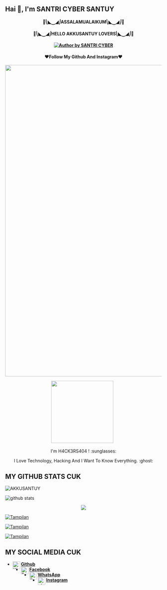 ## Hai 👋, I'm SANTRI CYBER SANTUY

<h4 align="center">
    🔰⎝◣⏝◢⎠ASSALAMUALAIKUM⎝◣⏝◢⎠🔰
</h4>

<h4 align="center">
    🔰⎝◣⏝◢⎠HELLO AKKUSANTUY LOVERS⎝◣⏝◢⎠🔰
</h4>

<h4 align="center">
<a href="#"><img title="Author by SANTRI CYBER" src="https://img.shields.io/badge/AUTHOR%20BY-SANTRI~%20CYBER-yellow?colorA=%23ff0000&colorB=%23FFFF00&style=for-the-badge"></a> 
<h4 align="center">

<h4 align="center">
   ❤️Follow My Github And Instagram❤️
</h4 aling="center">

<p align="center">
   <img src="https://raw.githubusercontent.com/Kingtebe/Kingtebe/master/img/indo.gif" width=1000>
</p>

<p align='center'><a href="https://instagram.com/rdtutorial_official"><img height="200" src="https://github.com/RDTUTORIAL/RDTUTORIAL/blob/main/profile.jfif?raw=true"></a>&nbsp;&nbsp;</p>

<p align='center'>  I'm H4CK3RS404 ! :sunglasses: </p>

<p align='center'> I Love Technology, Hacking And I Want To Know Everything. :ghost: </p>


## MY GITHUB STATS CUK
<p align=left> <img src=https://komarev.com/ghpvc/?username=AKKUSANTUY alt=AKKUSANTUY /> </p>

![github stats](https://github-readme-stats.vercel.app/api?username=AKKUSANTUY&show_icons=true&theme=dark)
<p align="center">
  <img align="center" src="https://github-readme-stats.vercel.app/api/top-langs/?username=AKKUSANTUY&title_color=ffffff&text_color=c9cacc&icon_color=2bbc8a&bg_color=1d1f21">

<a href="https://github.com/AKKUSANTUY/SMILE-2021"><img title="Tampilan" src="https://github-readme-stats.vercel.app/api/pin/?username=AKKUSANTUY&repo=SMILE-2021&theme=vision-friendly-dark"></a>

<a href="https://github.com/AKKUSANTUY/CCTV"><img title="Tampilan" src="https://github-readme-stats.vercel.app/api/pin/?username=AKKUSANTUY&repo=CCTV&theme=vision-friendly-dark"></a>

<a href="https://github.com/AKKUSANTUY/Perusak"><img title="Tampilan" src="https://github-readme-stats.vercel.app/api/pin/?username=AKKUSANTUY&repo=Perusak&theme=vision-friendly-dark"></a>

## MY SOCIAL MEDIA CUK
* [<img alt="Kingtebe Github" align="left" width="24px" src="https://cdn.jsdelivr.net/npm/simple-icons@v3/icons/github.svg" /><b>Github</b>](https://github.com/AKKUSANTUY)<br />
* [<img alt="Facebook" align="left" width="24px" src="https://cdn.jsdelivr.net/npm/simple-icons@v3/icons/facebook.svg" /> <b>Facebook</b>](https://facebook.com/JANGAN.LUPA.ISTIGHFAR.CUK.WA.082134566596)<br />
* [<img alt="Dunia-Kode's WhatsApp" align="left" width="24px" src="https://cdn.jsdelivr.net/npm/simple-icons@v3/icons/whatsapp.svg" /> <b>WhatsApp</b>](https://wa.me/6282134566596)<br />
* [<img alt="akku_santuy Instagram" align="left" width="24px" src="https://cdn.jsdelivr.net/npm/simple-icons@v3/icons/instagram.svg" /> <b>Instagram</b>](https://Instagram.com/akku_santuy)<br />

